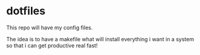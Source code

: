 # dotfiles

This repo will have my config files.

The idea is to have a makefile what will install everything i want in a system so that i can get productive real fast!
